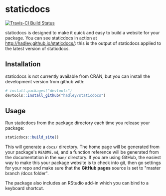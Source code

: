 # staticdocs

[![Travis-CI Build Status](https://travis-ci.org/hadley/staticdocs.svg?branch=master)](https://travis-ci.org/hadley/staticdocs)

staticdocs is designed to make it quick and easy to build a website for your package. You can see staticdocs in action at <http://hadley.github.io/staticdocs/>: this is the output of staticdocs applied to the latest version of staticdocs.

## Installation

staticdocs is not currently available from CRAN, but you can install the development version from github with:

```R
# install.packages("devtools")
devtools::install_github("hadley/staticdocs")
```

## Usage

Run staticdocs from the package directory each time you release your package:

```R
staticdocs::build_site()
```

This will generate a `docs/` directory. The home page will be generated from your package's `README.md`, and a function reference will be generated from the documentation in the `man/` directory. If you are using GitHub, the easiest way to make this your package website is to check into git, then go settings for your repo and make sure that the __GitHub pages__ source is set to "master branch /docs folder".

The package also includes an RStudio add-in which you can bind to a keyboard shortcut.

